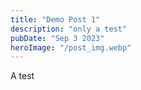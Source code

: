 ```yaml
---
title: "Demo Post 1"
description: "only a test"
pubDate: "Sep 3 2023"
heroImage: "/post_img.webp"
---
```

A test
